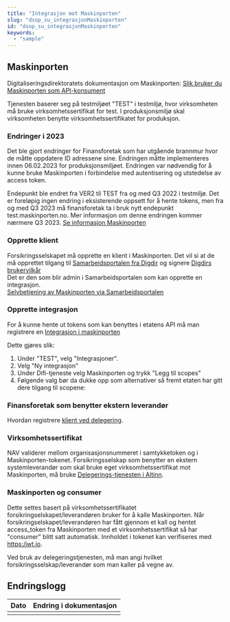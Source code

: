 ```yaml
---
title: "Integrasjon mot Maskinporten"
slug: "dsop_su_integrasjonMaskinporten"
id: "dsop_su_integrasjonMaskinporten"
keywords:
  - "sample"
---
```


## Maskinporten

Digitaliseringsdirektoratets dokumentasjon om Maskinporten: [Slik bruker du Maskinporten som API-konsument](https:/docs.digdir.no/docs/Maskinporten/maskinporten_guide_apikonsument)

Tjenesten baserer seg på testmiljøet "TEST" i testmiljø, hvor virksomheten må bruke virksomhetssertifikat for test. I produksjonsmiljø skal virksomheten benytte virksomhetssertifikatet for produksjon.

### Endringer i 2023

Det ble gjort endringer for Finansforetak som har utgående brannmur hvor de måtte oppdatere ID adressene sine. Endringen måtte implementeres innen 06.02.2023 for produksjonsmiljøet. Endringen var nødvendig for å kunne bruke Maskinporten i forbindelse med autentisering og utstedelse av access token. 

Endepunkt ble endret fra VER2 til TEST fra og med Q3 2022 i testmiljø.
Det er foreløpig ingen endring i eksisterende oppsett for å hente tokens, men fra og med Q3 2023 må finansforetak ta i bruk nytt endepunkt test.maskinporten.no. Mer informasjon om denne endringen kommer nærmere Q3 2023. [Se informasjon Maskinporten](https:/samarbeid.digdir.no/maskinporten/maskinporten/1245)

### Opprette klient

Forsikringsselskapet må opprette en klient i Maskinporten. Det vil si at de må opprettet tilgang til [Samarbeidsportalen fra Digdir](https:/samarbeid.digdir.no/maskinporten/maskinporten/25) og signere [Digdirs brukervilkår](https:/samarbeid.digdir.no/maskinporten/bruksvilkar-private-kunder-i-maskinporten/73)
<br >
Det er den som blir admin i Samarbeidsportalen som kan opprette en integrasjon.
<br >
[Selvbetjening av Maskinporten via Samarbeidsportalen](https:/docs.digdir.no/docs/Maskinporten/maskinporten_sjolvbetjening_web#tilgang-i-produksjonsmilj%C3%B8)



### Opprette integrasjon

For å kunne hente ut tokens som kan benyttes i etatens API må man registrere en [Integrasjon i maskinporten](https:/docs.digdir.no/docs/Maskinporten/maskinporten_guide_apikonsument#4-opprett-en-integrasjon-i-maskinporten)


Dette gjøres slik:

1. Under "TEST", velg "Integrasjoner".
2. Velg "Ny integrasjon"
3. Under Difi-tjeneste velg Maskinporten og trykk "Legg til scopes"
4. Følgende valg bør da dukke opp som alternativer så fremt etaten har gitt dere tilgang til scopene: <br >


### Finansforetak som benytter ekstern leverandør

Hvordan registrere [klient ved delegering](https:/docs.digdir.no/docs/Maskinporten/maskinporten_guide_apikonsument#registrere-klient-som-leverand%C3%B8r-for-ekstern-delegering).

### Virksomhetssertifikat

NAV validerer mellom organisasjonsnummeret i samtykketoken og i Maskinporten-tokenet. Forsikringsselskap som benytter en ekstern systemleverandør som skal bruke eget virksomhetssertifikat mot Maskinporten, må bruke [Delegerings-tjenesten i Altinn](https:/docs.digdir.no/docs/Maskinporten/maskinporten_guide_apikonsument#bruke-delegering-via-altinn-autorisasjon).


### Maskinporten og consumer

Dette settes basert på virksomhetssertifikatet forsikringselskapet/leverandøren bruker for å kalle Maskinporten. Når forsikringselskapet/leverandøren har fått gjennom et kall og hentet access_token fra Maskinporten med et virksomhetssertifikat så har "consumer" blitt satt automatisk. Innholdet i tokenet kan verifiseres med [https:/jwt.io](https:/jwt.io).

Ved bruk av delegeringstjenesten, må man angi hvilket forsikringsselskap/leverandør som man kaller på vegne av.


## Endringslogg

| Dato         | Endring i dokumentasjon   |
|-------------| ------------------------|
|     |   |
